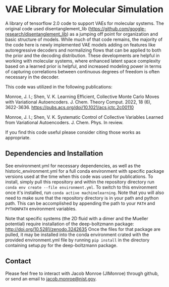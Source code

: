 # VAE Library for Molecular Simulation

A library of tensorflow 2.0 code to support VAEs for molecular systems.
The original code used disentanglement_lib (https://github.com/google-research/disentanglement_lib) as a jumping off point for organization and basic structure of models.
While much of that code remains, the majority of the code here is newly implemented VAE models adding on features like autoregressive decoders and normalizing flows that can be applied to both the prior and the decoding distribution.
These developments are helpful in working with molecular systems, where enhanced latent space complexity based on a learned prior is helpful, and increased modeling power in terms of capturing correlations between continuous degrees of freedom is often necessary in the decoder.

This code was utilized in the following publications:

Monroe, J. I.; Shen, V. K. Learning Efficient, Collective Monte Carlo Moves with Variational Autoencoders. J. Chem. Theory Comput. 2022, 18 (6), 3622-3636. https://pubs.acs.org/doi/10.1021/acs.jctc.2c00110

Monroe, J. I.; Shen, V. K. Systematic Control of Collective Variables Learned from Variational Autoencoders. J. Chem. Phys. In review.

If you find this code useful please consider citing those works as appropriate.


## Dependencies and Installation

See environment.yml for necessary dependencies, as well as the historic_environment.yml for a full conda environment with specific package versions used at the time when this code was used for publications.
To install, simply pull this repository and within the repository directory run `conda env create --file environment.yml`.
To switch to this environment once it's installed, run `conda active machinelearning`.
Note that you will also need to make sure that the repository directory is in your path and python path.
This can be accomplished by appending the path to your `PATH` and `PYTHONPATH` environment variables.

Note that specific systems (the 2D fluid with a dimer and the Mueller potential) require installation of the deep-boltzmann package: http://doi.org/10.5281/zenodo.3242635
Once the files for that package are pulled, it may be installed into the conda environment crated with the provided environment.yml file by running `pip install` in the directory containing setup.py for the deep-boltzmann package.


## Contact

Please feel free to interact with Jacob Monroe (JIMonroe) through github, or send an email to jacob.monroe@nist.gov.

